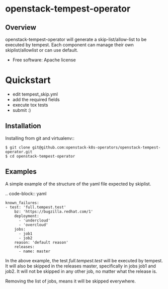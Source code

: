 openstack-tempest-operator
==========================

Overview
--------

openstack-tempest-operator will generate a skip-list/allow-list to be executed by tempest.
Each component can manage their own skiplist/allowlist or can use default.

-  Free software: Apache license

Quickstart
==========

- edit tempest_skip.yml
- add the required fields
- execute tox tests
- submit :)

Installation
------------

Installing from git and virtualenv::

    $ git clone git@github.com:openstack-k8s-operators/openstack-tempest-operator.git
    $ cd openstack-tempest-operator

Examples
--------

A simple example of the structure of the yaml file expected by
skiplist.

.. code-block:: yaml

    known_failures:
    - test: 'full.tempest.test'
        bz: 'https://bugzilla.redhat.com/1'
        deployment:
          - 'undercloud'
          - 'overcloud'
        jobs:
          - job1
          - job2
        reason: 'default reason'
        releases:
          - name: master

In the above example, the test *full.tempest.test* will be executed by tempest.
It will also be skipped in the releases master, specifically
in jobs job1 and job2. It will not be skipped in any other job, no matter what
the release is.

Removing the list of jobs, means it will be skipped everywhere.
